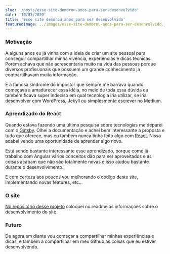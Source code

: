 ```yaml
---
slug: '/posts/esse-site-demorou-anos-para-ser-desenvolvido'
date: '16/05/2020'
title: 'Esse site demorou anos para ser desenvolvido'
featuredImage: ../images/esse-site-demorou-anos-para-ser-desenvolvido.jpg
---
```


### Motivação

A alguns anos eu já vinha com a ideia de criar um site pessoal para conseguir compartilhar minha vivência, experiências e dicas técnicas. Porém achava que não acrescentaria muito na vida das pessoas porque diversos profissionais que possuem um grande conhecimento já compartilhavam muita informação.

É a famosa síndrome do impostor que sempre me barrava quando começava a amadurecer essa idéia, no meio de toda essa dúvida eu também ficava super indeciso em qual tecnologia iria utilizar, se iria desenvolver com WordPress, Jekyll ou simplesmente escrever no Medium.

### Aprendizado do React

Quando estava fazendo uma última pesquisa sobre tecnologias me deparei com o [Gatsby](https://www.gatsbyjs.org/). Olhei a documentação e achei bem interessante a proposta e tudo que oferece, mas eu também nunca tinha feito algo com [React](https://pt-br.reactjs.org/). Nisso acabei vendo uma oportunidade de aprender algo novo.

Está sendo bastante interessante esse aprendizado, porque como já trabalho com Angular vários conceitos dão para ser aproveitados e as coisas acabam que não são totalmente novas e isso ajudou bastante durante o desenvolvimento.

E com certeza aos poucos vou melhorando o código deste site, implementando novas features, etc...

### O site

[No repositório desse projeto](#) coloquei no readme as informações sobre o desenvolvimento do site.

### Futuro

De agora em diante vou começar a compartilhar minhas experiências e dicas, e também a compartilhar em meu Github as coisas que eu estiver desenvolvendo.
